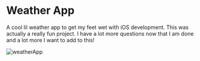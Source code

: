 # Weather App

A cool lil weather app to get my feet wet with iOS development. This was actually a really fun project. I have a lot more questions now that I am done and a lot more I want to add to this!

![weatherApp](https://github.com/user-attachments/assets/42323084-a524-4153-97e4-7e18ae7c8a7a)
